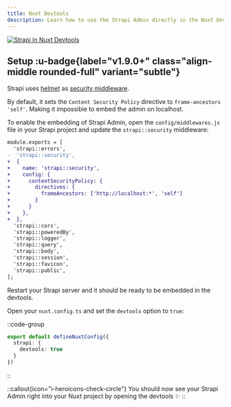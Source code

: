 ```yaml
---
title: Nuxt Devtools
description: Learn how to use the Strapi Admin directly in the Nuxt Devtools.
---
```


[![Strapi in Nuxt Devtools](https://user-images.githubusercontent.com/904724/222923164-f4f13177-7582-4581-a88e-0256c0789c9d.png)](https://user-images.githubusercontent.com/904724/222923164-f4f13177-7582-4581-a88e-0256c0789c9d.png)

## Setup :u-badge{label="v1.9.0+" class="align-middle rounded-full" variant="subtle"}

Strapi uses [helmet](https://helmetjs.github.io/) as [security middleware](https://github.com/strapi/strapi/blob/main/packages/core/strapi/lib/middlewares/security.js).

By default, it sets the `Content Security Policy` directive to `frame-ancestors 'self'`. Making it impossible to embed the admin on localhost.

To enable the embedding of Strapi Admin, open the `config/middlewares.js` file in your Strapi project and update the `strapi::security` middleware:

```diff [config/middlewares.js]
module.exports = [
  'strapi::errors',
-  'strapi::security',
+  {
+    name: 'strapi::security',
+    config: {
+      contentSecurityPolicy: {
+        directives: {
+          frameAncestors: ['http://localhost:*', 'self']
+        }
+      }
+    },
+  },
  'strapi::cors',
  'strapi::poweredBy',
  'strapi::logger',
  'strapi::query',
  'strapi::body',
  'strapi::session',
  'strapi::favicon',
  'strapi::public',
];
```

Restart your Strapi server and it should be ready to be embedded in the devtools.

Open your `nuxt.config.ts` and set the `devtools` option to `true`:

::code-group
```ts [nuxt.config.ts]
export default defineNuxtConfig({
  strapi: {
    devtools: true
  }
})
```
::

::callout{icon="i-heroicons-check-circle"}
You should now see your Strapi Admin right into your Nuxt project by opening the devtools :sparkles:
::
